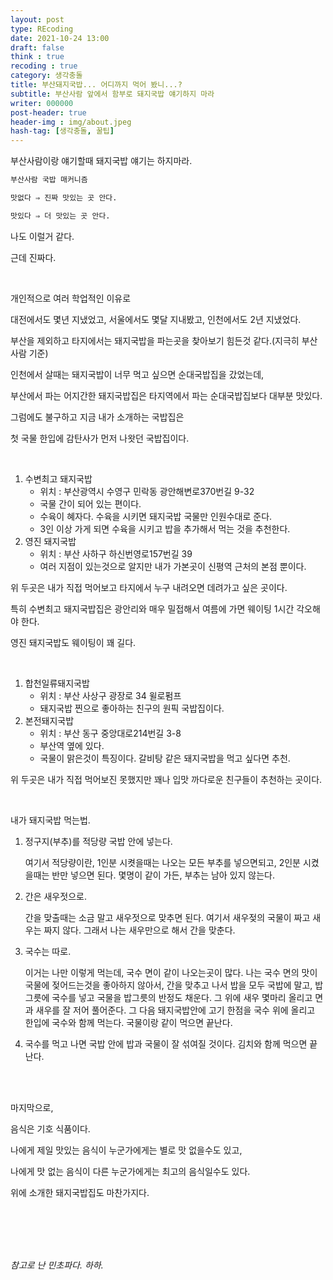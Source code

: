 ```yaml
---
layout: post
type: REcoding
date: 2021-10-24 13:00
draft: false
think : true
recoding : true
category: 생각충돌
title: 부산돼지국밥... 어디까지 먹어 봤니...?
subtitle: 부산사람 앞에서 함부로 돼지국밥 얘기하지 마라
writer: 000000
post-header: true
header-img : img/about.jpeg
hash-tag: [생각충돌, 꿀팁]
---
```


부산사람이랑 얘기할때 돼지국밥 얘기는 하지마라.

```tex
부산사람 국밥 매커니즘

맛없다 ⇒ 진짜 맛있는 곳 안다.

맛있다 ⇒ 더 맛있는 곳 안다.
```



나도 이럴거 같다.

근데 진짜다.

<br>

개인적으로 여러 학업적인 이유로

대전에서도 몇년 지냈었고, 서울에서도 몇달 지내봤고, 인천에서도 2년 지냈었다.

부산을 제외하고 타지에서는 돼지국밥을 파는곳을 찾아보기 힘든것 같다.(지극히 부산사람 기준)

인천에서 살때는 돼지국밥이 너무 먹고 싶으면 순대국밥집을 갔었는데,

부산에서 파는 어지간한 돼지국밥집은 타지역에서 파는 순대국밥집보다 대부분 맛있다.

그럼에도 불구하고 지금 내가 소개하는 국밥집은

첫 국물 한입에 감탄사가 먼저 나왓던 국밥집이다.

<br>

1. 수변최고 돼지국밥
   - 위치 : 부산광역시 수영구 민락동 광안해변로370번길 9-32
   - 국물 간이 되어 있는 편이다.
   - 수육이 혜자다. 수육을 시키면 돼지국밥 국물만 인원수대로 준다.
   - 3인 이상 가게 되면 수육을 시키고 밥을 추가해서 먹는 것을 추천한다.
2. 영진 돼지국밥
   - 위치 : 부산 사하구 하신번영로157번길 39
   - 여러 지점이 있는것으로 알지만 내가 가본곳이 신평역 근처의 본점 뿐이다.

위 두곳은 내가 직접 먹어보고 타지에서 누구 내려오면 데려가고 싶은 곳이다.

특히 수변최고 돼지국밥집은 광안리와 매우 밀접해서 여름에 가면 웨이팅 1시간 각오해야 한다.

영진 돼지국밥도 웨이팅이 꽤 길다.

<br>

1. 합천일류돼지국밥
   - 위치 : 부산 사상구 광장로 34 윌로펌프
   - 돼지국밥 찐으로 좋아하는 친구의 원픽 국밥집이다.
2. 본전돼지국밥
   - 위치 : 부산 동구 중앙대로214번길 3-8
   - 부산역 옆에 있다.
   - 국물이 맑은것이 특징이다. 갈비탕 같은 돼지국밥을 먹고 싶다면 추천.

위 두곳은 내가 직접 먹어보진 못했지만 꽤나 입맛 까다로운 친구들이 추천하는 곳이다.

<br>

내가 돼지국밥 먹는법.

1. 정구지(부추)를 적당량 국밥 안에 넣는다.

   여기서 적당량이란, 1인분 시켯을때는 나오는 모든 부추를 넣으면되고, 2인분 시켰을때는 반만 넣으면 된다. 몇명이 같이 가든, 부추는 남아 있지 않는다.

2. 간은 새우젓으로.

   간을 맞출때는 소금 말고 새우젓으로 맞추면 된다. 여기서 새우젖의 국물이 짜고 새우는 짜지 않다. 그래서 나는 새우만으로 해서 간을 맞춘다.

3. 국수는 따로.

   이거는 나만 이렇게 먹는데, 국수 면이 같이 나오는곳이 많다. 나는 국수 면의 맛이 국물에 젖어드는것을 좋아하지 않아서, 간을 맞추고 나서 밥을 모두 국밥에 말고, 밥그릇에 국수를 넣고 국물을 밥그릇의 반정도 채운다. 그 위에 새우 몇마리 올리고 면과 새우를 잘 저어 풀어준다. 그 다음 돼지국밥안에 고기 한점을 국수 위에 올리고 한입에 국수와 함께 먹는다. 국물이랑 같이 먹으면 끝난다.

4. 국수를 먹고 나면 국밥 안에 밥과 국물이 잘 섞여질 것이다. 김치와 함께 먹으면 끝난다.

<br>

<br>

마지막으로,

음식은 기호 식품이다.

나에게 제일 맛있는 음식이 누군가에게는 별로 맛 없을수도 있고,

나에게 맛 없는 음식이 다른 누군가에게는 최고의 음식일수도 있다.

위에 소개한 돼지국밥집도 마찬가지다.

<br>

<br>

<br>

<br>

*참고로 난 민초파다. 하하.*

